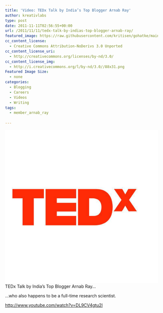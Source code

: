 ```yaml
---
title: 'Video: TEDx Talk by India’s Top Blogger Arnab Ray'
author: kreativlabs
type: post
date: 2011-11-11T02:56:55+00:00
url: /2011/11/11/tedx-talk-by-indias-top-blogger-arnab-ray/
featured_image: https://raw.githubusercontent.com/kritisen/gohatke/main/content/images/2011/11/logo.png
cc_content_license:
  - Creative Commons Attribution-NoDerivs 3.0 Unported
cc_content_license_uri:
  - http://creativecommons.org/licenses/by-nd/3.0/
cc_content_license_img:
  - http://i.creativecommons.org/l/by-nd/3.0//88x31.png
Featured Image Size:
  - none
categories:
  - Blogging
  - Careers
  - Videos
  - Writing
tags:
  - member_arnab_ray

---
```

![TEDx-logo](https://raw.githubusercontent.com/kritisen/gohatke/main/content/images/2011/11/logo.png)
TEDx Talk by India&#8217;s Top Blogger Arnab Ray&#8230;

&#8230;who also happens to be a full-time research scientist.

http://www.youtube.com/watch?v=DL9CV4gtu2I
